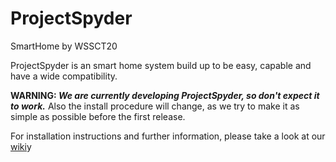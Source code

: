 # ProjectSpyder
SmartHome by WSSCT20

ProjectSpyder is an smart home system build up to be easy, capable and have a wide compatibility.

__WARNING: _We are currently developing ProjectSpyder, so don't expect it to work.___
Also the install procedure will change, as we try to make it as simple as possible before the first release.


For installation instructions and further information, 
please take a look at our [wiki](https://github.com/wssct20/ProjectSpyder/wiki)y